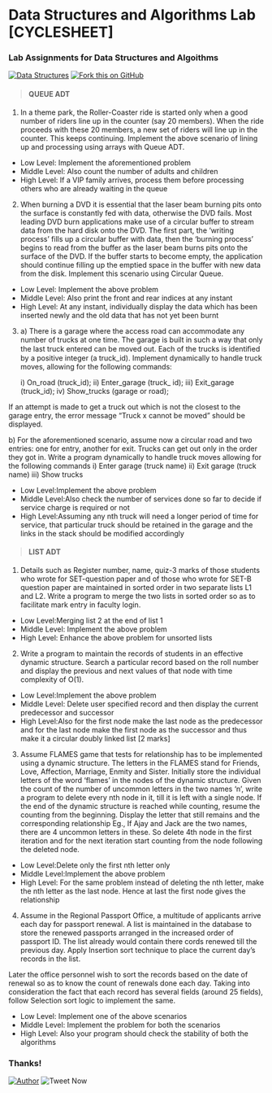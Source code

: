 # Data Structures and Algorithms Lab [CYCLESHEET]
### Lab Assignments for Data Structures and Algoithms

[![Data Structures](https://img.shields.io/badge/Data&nbsp;Structures-Algorithms-dodgerblue.svg?style=for-the-badge)](https://github.com/vinitshahdeo/DSA-Lab-Codes/fork) [![Fork this on GitHub](https://img.shields.io/badge/Click&nbsp;to&nbsp;Fork-This&nbsp;repository-orange.svg?style=for-the-badge)](https://github.com/vinitshahdeo/DSA-Lab-Codes/fork) 

> #### QUEUE ADT

1. In a theme park, the Roller-Coaster ride is started only when a good number of riders line up in the counter (say 20 members). When the ride proceeds with these 20 members, a new set of riders will line up in the counter. This keeps continuing. Implement the above scenario of lining up and processing using arrays with Queue ADT.
  - Low Level: Implement the aforementioned problem
  - Middle Level: Also count the number of adults and children 
  - High Level: If a VIP family arrives, process them before processing others who are already waiting in the queue

2. When burning a DVD it is essential that the laser beam burning pits onto the surface is constantly fed with data, otherwise the DVD fails. Most leading DVD burn applications make use of a circular buffer to stream data from the hard disk onto the DVD. The first part, the ‘writing process’ fills up a circular buffer with data, then the ‘burning process’ begins to read from the buffer as the laser beam burns pits onto the surface of the DVD. If the buffer starts to become empty, the application should continue filling up the emptied space in the buffer with new data from the disk. Implement this scenario using Circular Queue.
  - Low Level: Implement the above problem
  - Middle Level: Also print the front and rear indices at any instant 
  - High Level: At any instant, individually display the data which has been inserted newly and the old data that has not yet been burnt

3. a) There is a garage where the access road can accommodate any number of trucks at one time. The garage is built in such a way that only the last truck entered can be moved out. Each of the trucks is identiﬁed by a positive integer (a truck_id). Implement dynamically to handle truck moves, allowing for the following commands: 

    i) On_road (truck_id); 
    ii) Enter_garage (truck_ id); 
    iii) Exit_garage (truck_id); 
    iv) Show_trucks (garage or road); 

If an attempt is made to get a truck out which is not the closest to the garage entry, the error message “Truck x cannot be moved” should be displayed.

b) For the aforementioned scenario, assume now a circular road and two entries: one for entry, another for exit. Trucks can get out only in the order they got in. Write a program dynamically to handle truck moves allowing for the following commands      i) Enter garage (truck name) 
     ii) Exit garage (truck name) 
     iii) Show trucks

  - Low Level:Implement the above problem
  - Middle Level:Also check the number of services done so far to decide if service charge is required or not
  - High Level:Assuming any nth truck will need a longer period of time for service, that particular truck should be retained in the garage and the links in the stack should be modified accordingly


> #### LIST ADT

1. Details such as Register number, name, quiz-3 marks of those students who wrote for SET-question paper and of those who wrote for SET-B question paper are maintained in sorted order in two separate lists L1 and L2. Write a program to merge the two lists in sorted order so as to facilitate mark entry in faculty login. 

  - Low Level:Merging list 2 at the end of list 1
  - Middle Level: Implement the above problem 
  - High Level: Enhance the above problem for unsorted lists

2. Write a program to maintain the records of students in an effective dynamic structure. Search a particular record based on the roll number and display the previous and next values of that node with time complexity of O(1).

  - Low Level:Implement the above problem
  - Middle Level: Delete user specified record and then display the current predecessor and successor
  - High Level:Also for the first node make the last node as the predecessor and for the last node make the first node as the successor and thus make it a circular doubly linked list	[2 marks]

3. Assume FLAMES game that tests for relationship has to be implemented using a dynamic structure. The letters in the FLAMES stand for Friends, Love, Affection, Marriage, Enmity and Sister. Initially store the individual letters of the word ‘flames’ in the nodes of the dynamic structure. Given the count of the number of uncommon letters in the two names ‘n’, write a program to delete every nth node in it, till it is left with a single node. If the end of the dynamic structure is reached while counting, resume the counting from the beginning. Display the letter that still remains and the corresponding relationship Eg., If Ajay and Jack are the two names, there are 4 uncommon letters in these. So delete 4th node in the first iteration and for the next iteration start counting from the node following the deleted node.

  - Low Level:Delete only the first nth letter only
  - Middle Level:Implement the above problem 
  - High Level: For the same problem instead of deleting the nth letter, make the nth letter as the last node. Hence at last the first node gives the relationship

4. Assume in the Regional Passport Office, a multitude of applicants arrive each day for passport renewal. A list is maintained in the database to store the renewed passports arranged in the increased order of passport ID. The list already would contain there cords renewed till the previous day. Apply Insertion sort technique to place the current day’s records in the list.

Later the office personnel wish to sort the records based on the date of renewal so as to know the count of renewals done each day. Taking into consideration the fact that each record has several fields (around 25 fields), follow Selection sort logic to implement the same.

  - Low Level: Implement one of the above scenarios 
  - Middle Level: Implement the problem for both the scenarios 
  - High Level: Also your program should check the stability of both the algorithms
  
### Thanks!

[![Author](https://img.shields.io/badge/Author-@vinitshahdeo-gray.svg?colorA=gray&colorB=dodgerblue)](https://github.com/vinitshahdeo/) ![Tweet Now](https://img.shields.io/twitter/url/https/github.com/vinitshahdeo/DSA-Lab-Codes/.svg?style=social)
